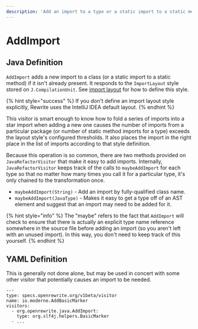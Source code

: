 ```yaml
---
description: 'Add an import to a type or a static import to a static method, if necessary.'
---
```


# AddImport

## Java Definition

`AddImport` adds a new import to a class \(or a static import to a static method\) if it isn't already present. It responds to the `ImportLayout` style stored on `J.CompilationUnit`. See [import layout](../parsing-java-code.md#import-layout-style) for how to define this style.

{% hint style="success" %}
If you don't define an import layout style explicitly, Rewrite uses the IntelliJ IDEA default layout.
{% endhint %}

This visitor is smart enough to know how to fold a series of imports into a star import when adding a new one causes the number of imports from a particular package \(or number of static method imports for a type\) exceeds the layout style's configured thresholds. It also places the import in the right place in the list of imports according to that style definition.

Because this operation is so common, there are two methods provided on `JavaRefactorVisitor` that make it easy to add imports. Internally, `JavaRefactorVisitor` keeps track of the calls to `maybeAddImport` for each type so that no matter how many times you call it for a particular type, it's only chained to the transformation once.

* `maybeAddImport(String)` - Add an import by fully-qualified class name. 
* `maybeAddImport(JavaType)` - Makes it easy to get a type off of an AST element and suggest that an import may need to be added for it.

{% hint style="info" %}
The "maybe" refers to the fact that `AddImport` will check to ensure that there is actually an explicit type name reference somewhere in the source file before adding an import \(so you aren't left with an unused import\). In this way, you don't need to keep track of this yourself.
{% endhint %}

## YAML Definition

This is generally not done alone, but may be used in concert with some other visitor that potentially causes an import to be needed.

```text
---
type: specs.openrewrite.org/v1beta/visitor
name: io.moderne.AddBasicMarker
visitors:
  - org.openrewrite.java.AddImport:
    type: org.slf4j.helpers.BasicMarker
  - ...
```

